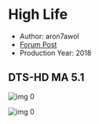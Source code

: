 # High Life

* Author: aron7awol
* [Forum Post](https://www.avsforum.com/threads/bass-eq-for-filtered-movies.2995212/post-57943514)
* Production Year: 2018

## DTS-HD MA 5.1

![img 0](https://i.imgur.com/lHm0Uva.jpg)

![img 0](https://i.imgur.com/ikrR1zV.jpg)

